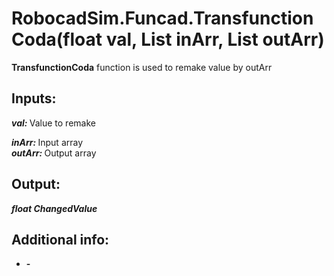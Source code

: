 <h1> RobocadSim.Funcad.TransfunctionCoda(float val, List<float> inArr, List<float> outArr)  </h1>
  
<strong>TransfunctionCoda</strong> function is used to remake value by outArr 
  
<h2><strong> Inputs: </strong></h2>  
<strong><em>val: </em></strong>Value to remake  

<strong><em>inArr: </em></strong>Input array  
<strong><em>outArr: </em></strong>Output array 
  
<h2><strong> Output: </strong></h2>
<strong><em>float ChangedValue</em></strong> 

<h2><strong> Additional info: </strong></h2>
<ul>
<li><strong>-</strong></li>
</ul>
